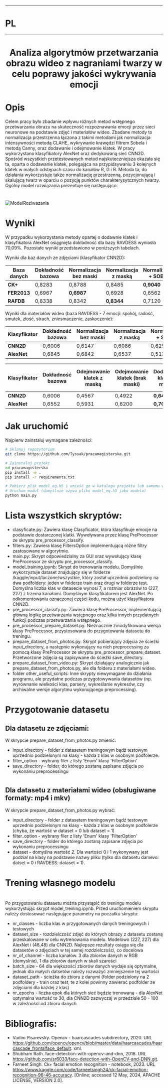 
---
# PL
---
<div align="center">    
 
#  Analiza algorytmów przetwarzania obrazu wideo z nagraniami twarzy w celu poprawy jakości wykrywania emocji
<!--
[![Paper](http://img.shields.io/badge/paper-arxiv.1001.2234-B31B1B.svg)](https://www.nature.com/articles/nature14539)
[![Conference](http://img.shields.io/badge/NeurIPS-2019-4b44ce.svg)](https://papers.nips.cc/book/advances-in-neural-information-processing-systems-31-2018)
[![Conference](http://img.shields.io/badge/ICLR-2019-4b44ce.svg)](https://papers.nips.cc/book/advances-in-neural-information-processing-systems-31-2018)
[![Conference](http://img.shields.io/badge/AnyConference-year-4b44ce.svg)](https://papers.nips.cc/book/advances-in-neural-information-processing-systems-31-2018)  

ARXIV   
[![Paper](http://img.shields.io/badge/arxiv-math.co:1480.1111-B31B1B.svg)](https://www.nature.com/articles/nature14539)

![CI testing](https://github.com/PyTorchLightning/deep-learning-project-template/workflows/CI%20testing/badge.svg?branch=master&event=push)
-->

<!--  
Conference   
-->   
</div>
 
# Opis   
Celem pracy było zbadanie wpływu różnych metod wstępnego przetwarzania obrazu na skuteczność rozpoznawania emocji przez sieci neuronowe na podstawie zdjęć i materiałów wideo. Zbadane metody to normalizacja przestrzenna łączona z takimi metodami jak normalizacja intensywności metodą CLAHE, wykrywanie krawędzi filtrem Sobela i metodą Canny, oraz dodawanie i odejmowanie klatek. W pracy wykorzystano klasyfikatory AlexNet oraz dedykowaną sieć CNN2D. Spośród wszystkich przetestowanych metod najskuteczniejsza okazała się ta, oparta o dodawanie klatek, polegająca na przypidsywaniu 3 kolejnych klatek w małych odstępach czasu do kanałów R, G i B. Metoda ta, do działania wykorzystuje także normalizację przestrzenną, pozycjonującą i skalującą twarz w oparciu o pozycję punktów charakterysytcznych twarzy. Ogólny model rozwiązania prezentuje się następująco: 
#

![ModelRoziwazania](https://github.com/user-attachments/assets/05c95074-30d5-4596-9cce-79f8b4bb4965)


# Wyniki
W przypadku wykorzystania metody opartej o dodawnie klatek i klasyfikatora AlexNet osiągnięta dokładność dla bazy RAVDESS wyniosła 70,09%. Pozostałe wyniki przedstawiono w poniższych tabelach.

Wyniki dla baz danych ze zdjęciami (klasyfikator CNN2D):

| **Baza danych** | **Dokładność bazowa** | **Normalizacja bez maski** | **Normalizacja z maską** | **Normalizacja + SOBEL** | **Normalizacja + CANNY** | **Normalizacja + CLAHE** |
|-----------------|-----------------------|----------------------------|--------------------------|--------------------------|--------------------------|--------------------------|
| **CK+**         | 0,8283                | 0,8788                     | 0,8485                   | **0,9040**                | 0,8030                   | 0,8788                   |
| **FER2013**     | 0,6967                | **0,6987**                 | 0,6928                   | 0,6562                   | 0,6240                   | 0,6920                   |
| **RAFDB**       | 0,8338                | 0,8342                     | **0,8344**               | 0,7120                   | 0,6932                   | 0,8322                   |

Wyniki dla materiałów wideo (baza RAVDESS - 7 emocji: spokój, radość, smutek, złość, strach, zniesmaczenie, zaskoczenie):

| **Klasyfikator** | **Dokładność bazowa** | **Normalizacja bez maski** | **Normalizacja z maską** | **Normalizacja + SOBEL** | **Normalizacja + CANNY** | **Normalizacja + CLAHE** |
|------------------|-----------------------|----------------------------|--------------------------|--------------------------|--------------------------|--------------------------|
| **CNN2D**        | 0,6006                | 0,6147                     | 0,6086                   | 0,6256                   | 0,6343                   | **0,6352**               |
| **AlexNet**      | 0,6845                | 0,6842                     | 0,6537                   | 0,5138                   | 0,4502                   | **0,6928**               |

| **Klasyfikator** | **Dokładność bazowa** | **Odejmowanie klatek z maską** | **Odejmowanie klatek (brak maski)** | **Dodawanie klatek z maską** | **Dodawanie klatek (brak maski)** |
|------------------|-----------------------|--------------------------------|------------------------------------|------------------------------|----------------------------------|
| **CNN2D**        | 0,6006                | 0,4567                         | 0,4922                             | **0,6492**                    | 0,6274                           |
| **AlexNet**      | 0,6552                | 0,5931                         | 0,6200                             | **0,7009**                    | 0,6804                           |



# Jak uruchomić
Najpierw zainstaluj wymagane zależności: 
```bash
# Sklonuj repozytorium  
git clone https://github.com/Tyssak/pracamagisterska.git

# Zainstaluj projekt   
cd pracamagisterska
pip install -e .   
pip install -r requirements.txt

# Pobierz plik model_eq.h5 i umieść go w katalogu projektu lub samemu wytrenuj model (patrz rozdział trening własnego modelu)
# Uruchom moduł (domyślnie używa pliku model_eq.h5 jako modelu)
python main.py

 ```   
# Lista wszystkich skryptów:
- clasyficate.py: Zawiera klasę Clasyficator, która klasyfikuje emocje na podstawie dostarczonej klatki. Wywoływana przez klasę PreProcessor ze skryptu pre_processor_classify.
- filters.py: Zawiera klasę FiltersOption implementującą różne filtry zastosowane w algorytmie.
- main.py: Skrypt odpowiedzialny za GUI oraz wywołujący klasę PreProcessor ze skryptu pre_processor_classify.
- model_training.ipynb: Skrypt do trenowania modelu. Domyślnie wykorzystuje dataset znajdujący się w folderze /kaggle/input/laczone/wszystkie, który został uprzednio podzielony na dwa podfoldery: jeden w folderze train oraz drugi w folderze test. Domyślna liczba klas w datasecie wynosi 7, a rozmiar obrazów to (227, 227) z trzema kanałami. Domyślnym klasyfikatorem jest AlexNet. Po odkomentowaniu oznaczonej części kodu, można użyć klasyfikatora CNN2D.
- pre_processor_classify.py: Zawiera klasę PreProcessor, implementującą główną logikę przetwarzania wstępnego oraz kilka innych przydatnych funkcji podczas przetwarzania wstępnego.
- pre_processor_prepare_dataset.py: Nieznacznie zmodyfikowana wersja klasy PreProcessor, przystosowana do przygotowania datasetu do treningu.
- prepare_dataset_from_photos.py: Skrypt pobierający zdjęcia ze ścieżki input_directory, a następnie wykonujący na nich preprocessing za pomocą klasy PreProcessor ze skryptu pre_processor_prepare_dataset. Przetworzone zdjęcia są zapisywane do ścieżki save_directory.
- prepare_dataset_from_video.py: Skrypt działający analogicznie jak prepare_dataset_from_photos.py, ale dla folderu z materiałami wideo.
- folder other_useful_scripts: Inne skrypty niewymagane do działania programu, ale przydatne podczas przygotowywania datasetów (np. wyrównanie wielkości klas, parsery, wykreślanie wykresów, czy archiwalne wersje algorytmu wykonującego preprocessing).
# 

# Przygotowanie datasetu

## Dla datasetu ze zdjęciami:
W skrypcie prepare_dataset_from_photos.py zmienić:
- input_directory - folder z datasetem treningowym bądź testowym uprzednio podzielonym na klasy - każda z klas w osobnym podfolerze.
- filter_option - wybrany filer z listy 'Enum' klasy 'FilterOption'
- save_directory - folder, do którego zostaną zapisane zdjęcia po wykonaniu preprocessingu
# 
## Dla datasetu z materiałami wideo  (obsługiwane formaty: mp4 i mkv)
W skrypcie prepare_dataset_from_photos.py wybrać:
- input_directory - folder z datasetem treningowym bądź testowym uprzednio podzielonym na klasy - każda z klas w osobnym podfolerze (chyba, że wartość w dataset = 0 lub dataset = 1)
- filter_option - wybrany filer z listy 'Enum' klasy 'FilterOption'
- save_directory - folder do którego zostaną zapisane zdjęcia po wykonaniu preprocessingu
- dataset - domyślna wartość 2. Dla wartości 0 i 1 wykonywany jest podział na klasy na podstawie nazwy pliku (tylko dla datasetu damevo: datset = 0 i RAVDESS: dataset = 1).
# 
# Trening własnego modelu
# 
Po przygotowaniu datasetu można przystąpić do treningu modelu wykorzystując skrypt model_treining.ipynb. Przed uruchomieniem skryptu należy dostosować następujące parametry na poczatku skryptu: 
- nr_classes - liczba klas w przygotowanych danych treningowych i testowych
- dataset_size - rozdzielczość zdjęć do których obrazy z datasetu zostaną przeskalowane w celu wytrenowania modelu. Modelowo (227, 227) dla AlexNet i (48,48) dla CNN2D. Najlepsze rezultaty osiąga się dla datasetów o zdjęciach w tej samej rozdzielczości, co docelowa
- nr_of_channel - liczba kanałów. 3 dla zbiorów danych w RGB (domyslnie), 1 dla zbiorów danych w skali szarości
- batch_size - 64 dla większości zbiorów danych wydaje się optymalne, jednak dla małych datsetów należy rozważyć zmniejszenie tej wartości
- dataset_path - ścieżka do zbioru z danymi (folder podzielony na 2 podfoldery - train oraz test, te z kolei powinny zawierać podfolder ze zdjęciami dla każdej z klas)
- nr_epochs - liczba epok dla których sieć będzie trenowana - dla AlexNet optymalna wartość to 30, dla CNN2D zazwyczaj w przedziale 50 - 100 w zależności od zbioru danych
# 

# Bibliografis:
 - Vadim Pisarevsky. Opencv - haarcascades subdirectory, 2020. URL https://github.com/opencv/opencv/blob/master/data/haarcascades/haarcascade_frontalface_default.
xml.
- Shubham Rath. face-detection-with-opencv-and-dnn, 2018. URL https://github.com/sr6033/face-detection-with-OpenCV-and-DNN.git.
- Farneet Singh. Ck+ facial emotion recognition - notebook, 2023. URL https://www.kaggle.com/code/farneetsingh24/ck-facial-emotion-recognition-96-46-accuracy. [Online; accessed 12 May, 2024, APACHE LICENSE, VERSION 2.0].

